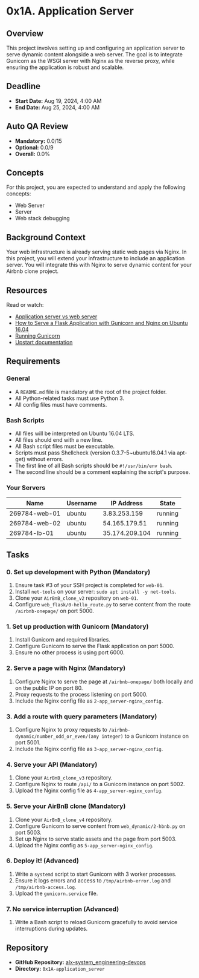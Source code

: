 # 0x1A. Application Server

## Overview

This project involves setting up and configuring an application server to serve dynamic content alongside a web server. The goal is to integrate Gunicorn as the WSGI server with Nginx as the reverse proxy, while ensuring the application is robust and scalable.

## Deadline

- **Start Date:** Aug 19, 2024, 4:00 AM
- **End Date:** Aug 25, 2024, 4:00 AM

## Auto QA Review

- **Mandatory:** 0.0/15
- **Optional:** 0.0/9
- **Overall:** 0.0%

## Concepts

For this project, you are expected to understand and apply the following concepts:

- Web Server
- Server
- Web stack debugging

## Background Context

Your web infrastructure is already serving static web pages via Nginx. In this project, you will extend your infrastructure to include an application server. You will integrate this with Nginx to serve dynamic content for your Airbnb clone project.

## Resources

Read or watch:

- [Application server vs web server](#)
- [How to Serve a Flask Application with Gunicorn and Nginx on Ubuntu 16.04](#)
- [Running Gunicorn](#)
- [Upstart documentation](#)

## Requirements

### General

- A `README.md` file is mandatory at the root of the project folder.
- All Python-related tasks must use Python 3.
- All config files must have comments.

### Bash Scripts

- All files will be interpreted on Ubuntu 16.04 LTS.
- All files should end with a new line.
- All Bash script files must be executable.
- Scripts must pass Shellcheck (version 0.3.7-5~ubuntu16.04.1 via apt-get) without errors.
- The first line of all Bash scripts should be `#!/usr/bin/env bash`.
- The second line should be a comment explaining the script's purpose.

### Your Servers

| Name          | Username | IP Address         | State   |
|---------------|----------|--------------------|---------|
| 269784-web-01 | ubuntu   | 3.83.253.159       | running |
| 269784-web-02 | ubuntu   | 54.165.179.51      | running |
| 269784-lb-01  | ubuntu   | 35.174.209.104     | running |

## Tasks

### 0. Set up development with Python (Mandatory)

1. Ensure task #3 of your SSH project is completed for `web-01`.
2. Install `net-tools` on your server: `sudo apt install -y net-tools`.
3. Clone your `AirBnB_clone_v2` repository on `web-01`.
4. Configure `web_flask/0-hello_route.py` to serve content from the route `/airbnb-onepage/` on port 5000.

### 1. Set up production with Gunicorn (Mandatory)

1. Install Gunicorn and required libraries.
2. Configure Gunicorn to serve the Flask application on port 5000.
3. Ensure no other process is using port 6000.

### 2. Serve a page with Nginx (Mandatory)

1. Configure Nginx to serve the page at `/airbnb-onepage/` both locally and on the public IP on port 80.
2. Proxy requests to the process listening on port 5000.
3. Include the Nginx config file as `2-app_server-nginx_config`.

### 3. Add a route with query parameters (Mandatory)

1. Configure Nginx to proxy requests to `/airbnb-dynamic/number_odd_or_even/(any integer)` to a Gunicorn instance on port 5001.
2. Include the Nginx config file as `3-app_server-nginx_config`.

### 4. Serve your API (Mandatory)

1. Clone your `AirBnB_clone_v3` repository.
2. Configure Nginx to route `/api/` to a Gunicorn instance on port 5002.
3. Upload the Nginx config file as `4-app_server-nginx_config`.

### 5. Serve your AirBnB clone (Mandatory)

1. Clone your `AirBnB_clone_v4` repository.
2. Configure Gunicorn to serve content from `web_dynamic/2-hbnb.py` on port 5003.
3. Set up Nginx to serve static assets and the page from port 5003.
4. Upload the Nginx config as `5-app_server-nginx_config`.

### 6. Deploy it! (Advanced)

1. Write a `systemd` script to start Gunicorn with 3 worker processes.
2. Ensure it logs errors and access to `/tmp/airbnb-error.log` and `/tmp/airbnb-access.log`.
3. Upload the `gunicorn.service` file.

### 7. No service interruption (Advanced)

1. Write a Bash script to reload Gunicorn gracefully to avoid service interruptions during updates.

## Repository

- **GitHub Repository:** [alx-system_engineering-devops](https://github.com/alx-system_engineering-devops)
- **Directory:** `0x1A-application_server`
